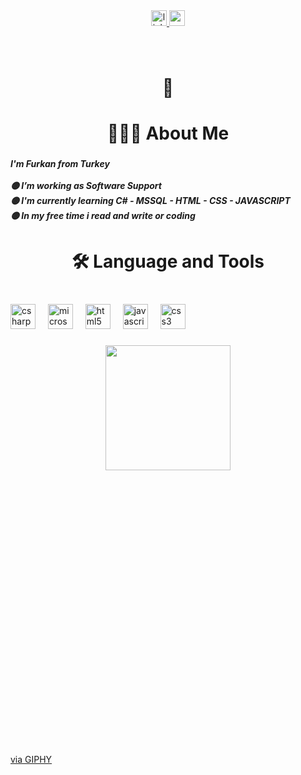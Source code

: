 
<div align="center">
  <a href="www.linkedin.com/in/furkanaydintr" target="_blank">
    <img src="https://img.shields.io/static/v1?message=LinkedIn&logo=linkedin&label=&color=0077B5&logoColor=white&labelColor=&style=for-the-badge" height="25" alt="linkedin logo"  />
  </a>
  <a href="trfurkanaydin@gmail.com" target="_blank">
    <img src="https://img.shields.io/static/v1?message=Gmail&logo=gmail&label=&color=D14836&logoColor=white&labelColor=&style=for-the-badge" height="25" alt="gmail logo"  />
  </a>
</div>

###

<br clear="both">

<h1 align="center">💭</h1>

###

<h1 align="center">👨🏽‍💻  About Me</h1>

###

<h5 align="left">I'm Furkan from Turkey<br><br>🟡 I’m working as Software Support<br>🟡 I'm currently learning C# - MSSQL - HTML - CSS - JAVASCRIPT<br>🟡 In my free time i read and write or coding</h5>

###

<h1 align="center">🛠 Language and Tools</h1>

###

<br clear="both">

<div align="left">
  <img src="https://cdn.jsdelivr.net/gh/devicons/devicon/icons/csharp/csharp-original.svg" height="40" alt="csharp logo"  />
  <img width="12" />
  <img src="https://cdn.jsdelivr.net/gh/devicons/devicon/icons/microsoftsqlserver/microsoftsqlserver-plain.svg" height="40" alt="microsoftsqlserver logo"  />
  <img width="12" />
  <img src="https://cdn.jsdelivr.net/gh/devicons/devicon/icons/html5/html5-original.svg" height="40" alt="html5 logo"  />
  <img width="12" />
  <img src="https://cdn.jsdelivr.net/gh/devicons/devicon/icons/javascript/javascript-original.svg" height="40" alt="javascript logo"  />
  <img width="12" />
  <img src="https://cdn.jsdelivr.net/gh/devicons/devicon/icons/css3/css3-original.svg" height="40" alt="css3 logo"  />
</div>

###

<div align="center">
  <img height="200" src="[https://i.imgflip.com/65efzo.gif](https://giphy.com/embed/3oEjHWbXcpeKhTktXi)"  />
</div>
<iframe src="" width="480" height="440" frameBorder="0" class="giphy-embed" allowFullScreen></iframe><p><a href="https://giphy.com/gifs/producthunt-coding-hacking-hacker-time-3oEjHWbXcpeKhTktXi">via GIPHY</a></p>

###
